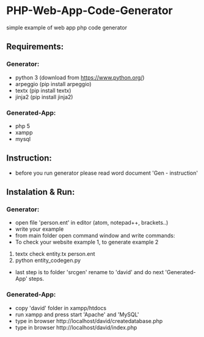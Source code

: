 # PHP-Web-App-Code-Generator
simple example of web app php code generator

## Requirements:
### Generator:
- python 3  (download from https://www.python.org/)
- arpeggio  (pip install arpeggio)
- textx  (pip install textx)
- jinja2  (pip install jinja2)

### Generated-App:
- php 5
- xampp
- mysql

## Instruction:
- before you run generator please read word document 'Gen - instruction'

## Instalation & Run:
### Generator:
- open file 'person.ent' in editor (atom, notepad++, brackets..)
- write your example
- from main folder open command window and write commands:
- To check your website example 1, to generate example 2
 1. textx check entity.tx person.ent
 2. python entity_codegen.py
- last step is to folder 'srcgen' rename to 'david' and do next 'Generated-App' steps.
### Generated-App:
- copy 'david' folder in xampp/htdocs
- run xampp and press start 'Apache' and 'MySQL'
- type in browser http://localhost/david/createdatabase.php
- type in browser http://localhost/david/index.php

